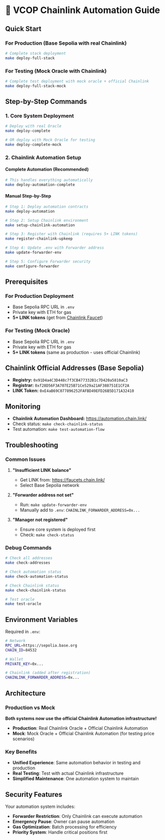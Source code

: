 # 🚀 VCOP Chainlink Automation Guide

## Quick Start

### For Production (Base Sepolia with real Chainlink)
```bash
# Complete stack deployment
make deploy-full-stack
```

### For Testing (Mock Oracle with Chainlink)
```bash
# Complete test deployment with mock oracle + official Chainlink
make deploy-full-stack-mock
```

## Step-by-Step Commands

### 1. Core System Deployment
```bash
# Deploy with real Oracle
make deploy-complete

# OR deploy with Mock Oracle for testing
make deploy-complete-mock
```

### 2. Chainlink Automation Setup

#### Complete Automation (Recommended)
```bash
# This handles everything automatically
make deploy-automation-complete
```

#### Manual Step-by-Step
```bash
# Step 1: Deploy automation contracts
make deploy-automation

# Step 2: Setup Chainlink environment
make setup-chainlink-automation

# Step 3: Register with Chainlink (requires 5+ LINK tokens)
make register-chainlink-upkeep

# Step 4: Update .env with Forwarder address
make update-forwarder-env

# Step 5: Configure Forwarder security
make configure-forwarder
```

## Prerequisites

### For Production Deployment
- Base Sepolia RPC URL in `.env`
- Private key with ETH for gas
- **5+ LINK tokens** (get from [Chainlink Faucet](https://faucets.chain.link/))

### For Testing (Mock Oracle)
- Base Sepolia RPC URL in `.env`
- Private key with ETH for gas
- **5+ LINK tokens** (same as production - uses official Chainlink)

## Chainlink Official Addresses (Base Sepolia)

- **Registry:** `0x91D4a4C3D448c7f3CB477332B1c7D420a5810aC3`
- **Registrar:** `0xf28D56F3A707E25B71Ce529a21AF388751E1CF2A`
- **LINK Token:** `0xE4aB69C077896252FAFBD49EFD26B5D171A32410`

## Monitoring

- **Chainlink Automation Dashboard:** https://automation.chain.link/
- Check status: `make check-chainlink-status`
- Test automation: `make test-automation-flow`

## Troubleshooting

### Common Issues

1. **"Insufficient LINK balance"**
   - Get LINK from: https://faucets.chain.link/
   - Select Base Sepolia network

2. **"Forwarder address not set"**
   - Run: `make update-forwarder-env`
   - Manually add to `.env`: `CHAINLINK_FORWARDER_ADDRESS=0x...`

3. **"Manager not registered"**
   - Ensure core system is deployed first
   - Check: `make check-status`

### Debug Commands
```bash
# Check all addresses
make check-addresses

# Check automation status
make check-automation-status

# Check Chainlink status
make check-chainlink-status

# Test oracle
make test-oracle
```

## Environment Variables

Required in `.env`:
```bash
# Network
RPC_URL=https://sepolia.base.org
CHAIN_ID=84532

# Wallet
PRIVATE_KEY=0x...

# Chainlink (added after registration)
CHAINLINK_FORWARDER_ADDRESS=0x...
```

## Architecture

### Production vs Mock
**Both systems now use the official Chainlink Automation infrastructure!**

- **Production**: Real Chainlink Oracle + Official Chainlink Automation
- **Mock**: Mock Oracle + Official Chainlink Automation (for testing price scenarios)

### Key Benefits
- **Unified Experience**: Same automation behavior in testing and production
- **Real Testing**: Test with actual Chainlink infrastructure
- **Simplified Maintenance**: One automation system to maintain

## Security Features

Your automation system includes:
- **Forwarder Restriction**: Only Chainlink can execute automation
- **Emergency Pause**: Owner can pause automation
- **Gas Optimization**: Batch processing for efficiency
- **Priority System**: Handle critical positions first 